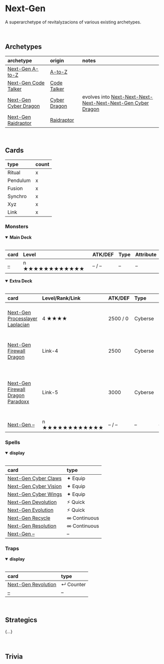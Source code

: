 # Next-Gen

A superarchetype of revitalyzacions of various existing archetypes.


<br>


## Archetypes

| archetype | origin | notes |
| :-------- | :----- | :---- |
| [Next-Gen A-to-Z](Next-Gen%20A-to-Z.md) | [A-to-Z](https://yugipedia.com/wiki/A-to-Z) | |
| [Next-Gen Code Talker](Next-Gen%20Code%20Talker.md) | [Code Talker](https://yugipedia.com/wiki/Code_Talker_(archetype)) | |
| [Next-Gen Cyber Dragon](Next-Gen%20Cyber%20Dragon.md) | [Cyber Dragon](https://yugipedia.com/wiki/Cyber_Dragon_(archetype)) | evolves into [Next-Next-Next-Next-Next-Next-Gen Cyber Dragon](../cards/monsters/xyz/Next-Next-Next-Next-Next-Next-Gen%20Cyber%20Dragon.md) |
| [Next-Gen Raidraptor](Next-Gen%20Raidraptor.md) | [Raidraptor](https://yugipedia.com/wiki/Raidraptor) | |


<br>


## Cards

| type | count |
| :--- | :---- |
| Ritual   | x |
| Pendulum | x |
| Fusion   | x |
| Synchro  | x |
| Xyz      | x |
| Link     | x |

### Monsters

<details open>
  <summary> <b> Main Deck </b> </summary> <br>

| card | Level | ATK/DEF | Type | Attribute |
| :--- | :---- | :------ | :--- | :-------- |
| [–](../cards/monsters/standard/–.md) | n ★★★★★★★★★★★★ | – / – | – | – |

</details>

<details open>
  <summary> <b> Extra Deck </b> </summary> <br>

| card | Level/Rank/Link | ATK/DEF | Type | Attribute | Material | notes |
| :--- | :-------------- | :------ | :--- | :-------- | :------- | :---- |
| [Next-Gen Processlayer Laplacian](../cards/monsters/–/–.md) | 4 ★★★★ | 2500 / 0 | Cyberse | EARTH | 3 Level 4 Monsters, including a Cyberse Monster | from [Primathmech Laplacian](https://yugipedia.com/wiki/Primathmech_Laplacian) |
| [Next-Gen Firewall Dragon](../cards/monsters/–/–.md) | Link-4 | 2500 | Cyberse | LIGHT | 2+ Monsters, including a Cyberse Monster | from [Firewall Dragon](https://yugipedia.com/wiki/Firewall_Dragon) |
| [Next-Gen Firewall Dragon Paradoxx](../cards/monsters/–/–.md) | Link-5 | 3000 | Cyberse | DARK | 3+ Monsters with different Attributes, including a Cyberse Monster | from [Firewall Dragon Darkfluid – Neo Tempest Terahertz](https://yugipedia.com/wiki/Firewall_Dragon_Darkfluid_-_Neo_Tempest_Terahertz) |
| [Next-Gen –](../cards/monsters/–/–.md) | n ★★★★★★★★★★★★ | – / – | – | – | – |

</details>

### Spells

<details open>
  <summary> <b> display </b> </summary> <br>

| card | type |
| :--- | :--- |
| [Next-Gen Cyber Claws](../cards/spells/equip/–.md) | ✦ Equip |
| [Next-Gen Cyber Vision](../cards/spells/equip/–.md) | ✦ Equip |
| [Next-Gen Cyber Wings](../cards/spells/equip/–.md) | ✦ Equip |
| [Next-Gen Devolution](../cards/spells/–/–.md) | ⚡︎ Quick |
| [Next-Gen Evolution](../cards/spells/–/–.md) | ⚡︎ Quick |
| [Next-Gen Recycle](../cards/spells/–/–.md) | ∞ Continuous |
| [Next-Gen Resolution](../cards/spells/–/–.md) | ∞ Continuous |
| [Next-Gen –](../cards/spells/–/–.md) | – |

</details>

### Traps

<details open>
  <summary> <b> display </b> </summary> <br>

| card | type |
| :--- | :--- |
| [Next-Gen Revolution](../cards/traps/–/–.md) | ↵ Counter |
| [–](../cards/traps/–/–.md) | – |

</details>


<br>


## Strategics

{...}


<br>


## Trivia
